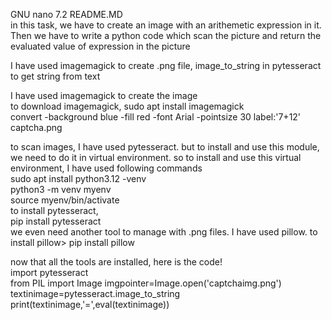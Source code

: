   GNU nano 7.2                             README.MD                                       
in this task, we have to create an image with an arithemetic expression in it.
Then we have to write a python code which scan the picture and return the
evaluated value of expression in the picture


I have used imagemagick to create .png file, image_to_string in pytesseract
to get string from text


I have used imagemagick to create the image <br>
to download imagemagick, sudo apt install imagemagick <br>
convert -background blue -fill red -font Arial -pointsize 30 label:'7+12' captcha.png <br>


to scan images, I have used pytesseract. but to install and use this module, we
need to do it in virtual environment. so to install and use this virtual environment,
 I have used following commands<br>
sudo apt install python3.12 -venv<br>
python3 -m venv myenv<br>
source myenv/bin/activate<br>
to install pytesseract,<br>
pip install pytesseract<br>
we even need another tool to manage with .png files. I have used pillow. to install pillow>
pip install pillow<br>


now that all the tools are installed, here is the code!<br>
import pytesseract<br>
from PIL import Image
imgpointer=Image.open('captchaimg.png')
textinimage=pytesseract.image_to_string
print(textinimage,'=',eval(textinimage))


